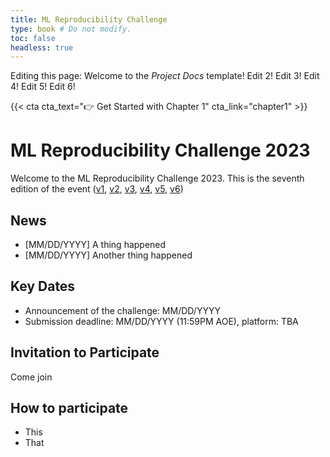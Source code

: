 ```yaml
---
title: ML Reproducibility Challenge
type: book # Do not modify.
toc: false
headless: true
---
```


Editing this page: Welcome to the _Project Docs_ template!
Edit 2!
Edit 3!
Edit 4!
Edit 5!
Edit 6!

{{< cta cta_text="👉 Get Started with Chapter 1" cta_link="chapter1" >}}

# ML Reproducibility Challenge 2023

Welcome to the ML Reproducibility Challenge 2023. This is the seventh edition of the event ([v1](https://www.cs.mcgill.ca/~jpineau/ICLR2018-ReproducibilityChallenge.html), [v2](https://www.cs.mcgill.ca/~jpineau/ICLR2019-ReproducibilityChallenge.html), [v3](https://reproducibility-challenge.github.io/neurips2019/), [v4](https://paperswithcode.com/rc2020), [v5](https://paperswithcode.com/rc2021), [v6](https://paperswithcode.com/rc2022))


## News

- [MM/DD/YYYY] A thing happened
- [MM/DD/YYYY] Another thing happened

## Key Dates

- Announcement of the challenge: MM/DD/YYYY
- Submission deadline: MM/DD/YYYY (11:59PM AOE), platform: TBA

## Invitation to Participate

Come join

## How to participate
- This
- That
